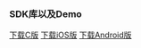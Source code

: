 ### SDK库以及Demo
[下载C版](https://codeload.github.com/AntelopeCloud/SDK-C/zip/master)
[下载iOS版](https://codeload.github.com/AntelopeCloud/SDK-iOS/zip/master)
[下载Android版](https://codeload.github.com/AntelopeCloud/SDK-Android/zip/master)

